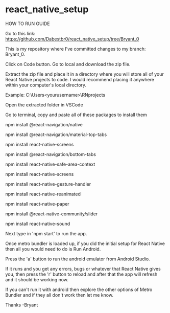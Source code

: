 # react_native_setup
HOW TO RUN GUIDE

Go to this link: https://github.com/Dabestbr0/react_native_setup/tree/Bryant_0

This is my repository where I've committed changes to my branch: Bryant_0.

Click on Code button.
Go to local and download the zip file.

Extract the zip file and place it in a directory where you will store all of your React Native projects to code. I would recommend placing it anywhere within your computer's local directory.

Example: C:\Users\<yourusername>\RNprojects

Open the extracted folder in VSCode


Go to terminal, copy and paste all of these packages to install them

npm install @react-navigation/native 

npm install @react-navigation/material-top-tabs

npm install react-native-screens

npm install @react-navigation/bottom-tabs

npm install react-native-safe-area-context

npm install react-native-screens

npm install react-native-gesture-handler 

npm install react-native-reanimated

npm install react-native-paper

npm install @react-native-community/slider

npm install react-native-sound



Next type in 'npm start' to run the app.

Once metro bundler is loaded up, if you did the initial
setup for React Native then all you would need to do is Run Android.

Press the 'a' button to run the android emulator from Android Studio.


If it runs and you get any errors, bugs or whatever that 
React Native gives you, then press the 'r' button to reload and 
after that the app will refresh and it should be working now. 

If you can't run it with android then explore the other options
of Metro Bundler and if they all don't work then let me know.

Thanks
-Bryant





